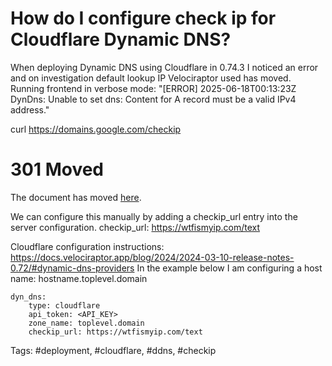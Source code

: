 # How do I configure check ip for Cloudflare Dynamic DNS?

When deploying Dynamic DNS using Cloudflare in 0.74.3 I noticed an error and on investigation default lookup IP Velociraptor used has moved.
Running frontend in verbose mode: "[ERROR] 2025-06-18T00:13:23Z DynDns: Unable to set dns: Content for A record must be a valid IPv4 address."

curl https://domains.google.com/checkip
<HTML><HEAD><meta http-equiv="content-type" content="text/html;charset=utf-8">
<TITLE>301 Moved</TITLE></HEAD><BODY>
<H1>301 Moved</H1>
The document has moved
<A HREF="https://domains.google/">here</A>.
</BODY></HTML>

We can configure this manually by adding a checkip_url entry into the server configuration.
checkip_url: https://wtfismyip.com/text


Cloudflare configuration instructions: https://docs.velociraptor.app/blog/2024/2024-03-10-release-notes-0.72/#dynamic-dns-providers
In the example below I am configuring a host name: hostname.toplevel.domain

```
dyn_dns:
    type: cloudflare
    api_token: <API_KEY>
    zone_name: toplevel.domain
    checkip_url: https://wtfismyip.com/text
```

Tags: #deployment, #cloudflare, #ddns, #checkip
